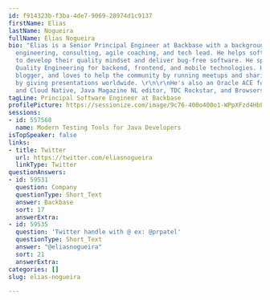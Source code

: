 ```yaml
---
id: f914323b-f3ba-4de7-9069-28974d1c9137
firstName: Elias
lastName: Nogueira
fullName: Elias Nogueira
bio: "Elias is a Senior Principal Engineer at Backbase with a background in software
  engineering, consulting, agile coaching, and tech lead. He helps software engineers
  to develop their quality mindset and deliver bug-free software. He specializes in
  Quality Engineering for backend, frontend, and mobile technologies. He's a writer,
  blogger, and loves to help the community by running meetups and sharing knowledge
  by giving presentations worldwide. \r\n\r\nHe's also an Oracle ACE for Java, DevOps,
  and Cloud Native, Java Magazine NL editor, TDC Rockstar, and Browserstack Champion."
tagLine: Principal Software Engineer at Backbase
profilePicture: https://sessionize.com/image/9c76-400o400o1-WPpXFzd4HbLEa4hhyQzoQ1.jpg
sessions:
- id: 557568
  name: Modern Testing Tools for Java Developers
isTopSpeaker: false
links:
- title: Twitter
  url: https://twitter.com/eliasnogueira
  linkType: Twitter
questionAnswers:
- id: 59531
  question: Company
  questionType: Short_Text
  answer: Backbase
  sort: 17
  answerExtra: 
- id: 59535
  question: 'Twitter handle with @ ex: @prpatel'
  questionType: Short_Text
  answer: "@eliasnogueira"
  sort: 21
  answerExtra: 
categories: []
slug: elias-nogueira

---
```

